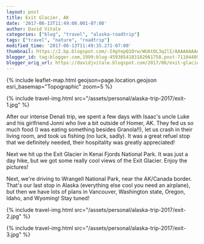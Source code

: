 ```yaml
---
layout: post
title: Exit Glacier, AK
date: '2017-06-13T11:49:00.001-07:00'
author: David Vitale
categories: ["blog", "travel", "alaska-roadtrip"]
tags: ["travel", "nature", "roadtrip"]
modified_time: '2017-06-13T11:49:35.271-07:00'
thumbnail: https://2.bp.blogspot.com/-I4gYepQ1Orw/WUAtOL3q2lI/AAAAAAAAAvQ/iccalPkFGw0H7jT-42kj-z1iiTS11oXcQCLcB/s72-c/IMG_5160_800x533.JPG
blogger_id: tag:blogger.com,1999:blog-4593654183182061758.post-7110440945619407990
blogger_orig_url: https://davidjvitale.blogspot.com/2017/06/exit-glacier-rest-days.html
---
```


{% include leaflet-map.html
    geojson=page.location.geojson
    esri_basemap="Topographic"
    zoom=5
%}

{% include travel-img.html src="/assets/personal/alaska-trip-2017/exit-1.jpg" %}

After our intense Denali trip, we spent a few days with Isaac's uncle Luke and his girlfriend Jonni who live a bit outside of Homer, AK. They fed us so much food (I was eating something besides Granola!!), let us crash in their living room, and took us fishing (no luck, sadly). It was a great refuel stop that we definitely needed, their hospitality was greatly appreciated!

Next we hit up the Exit Glacier in Kenai Fjords National Park. It was just a day hike, but we got some really cool views of the Exit Glacier. Enjoy the pictures!

 Next, we're driving to Wrangell National Park, near the AK/Canada border. That's our last stop in Alaska (everything else cool you need an airplane), but then we have lots of plans in Vancouver, Washington state, Oregon, Idaho, and Wyoming! Stay tuned!

{% include travel-img.html src="/assets/personal/alaska-trip-2017/exit-2.jpg" %}

{% include travel-img.html src="/assets/personal/alaska-trip-2017/exit-3.jpg" %}

